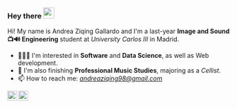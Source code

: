 ### Hey there <img src="https://media.giphy.com/media/hvRJCLFzcasrR4ia7z/giphy.gif" width="25px">

Hi! My name is Andrea Ziqing Gallardo and I'm a last-year **Image and Sound 📺🔊 Engineering** student at *University Carlos III* in Madrid.

- 👩🏻‍💻 I'm interested in **Software** and **Data Science**, as well as Web development.
- 🎻 I'm also finishing **Professional Music Studies**, majoring as a *Cellist*.
- 📫 How to reach me: *andreaziqing98@gmail.com*

<a href="https://www.linkedin.com/in/andrezg98/">
  <img align="left" alt="Andrea's LinkedIN" width="22px" src="https://raw.githubusercontent.com/peterthehan/peterthehan/master/assets/linkedin.svg" />
</a>
<a href="https://open.spotify.com/user/andreaziqing?si=TARFI6zVQragWtegX3Wt0g">
  <img align="left" alt="Andrea's Spotify" width="22px" src="https://raw.githubusercontent.com/peterthehan/peterthehan/master/assets/spotify.svg" />
</a>
